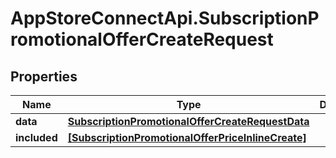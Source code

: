 # AppStoreConnectApi.SubscriptionPromotionalOfferCreateRequest

## Properties

Name | Type | Description | Notes
------------ | ------------- | ------------- | -------------
**data** | [**SubscriptionPromotionalOfferCreateRequestData**](SubscriptionPromotionalOfferCreateRequestData.md) |  | 
**included** | [**[SubscriptionPromotionalOfferPriceInlineCreate]**](SubscriptionPromotionalOfferPriceInlineCreate.md) |  | [optional] 


